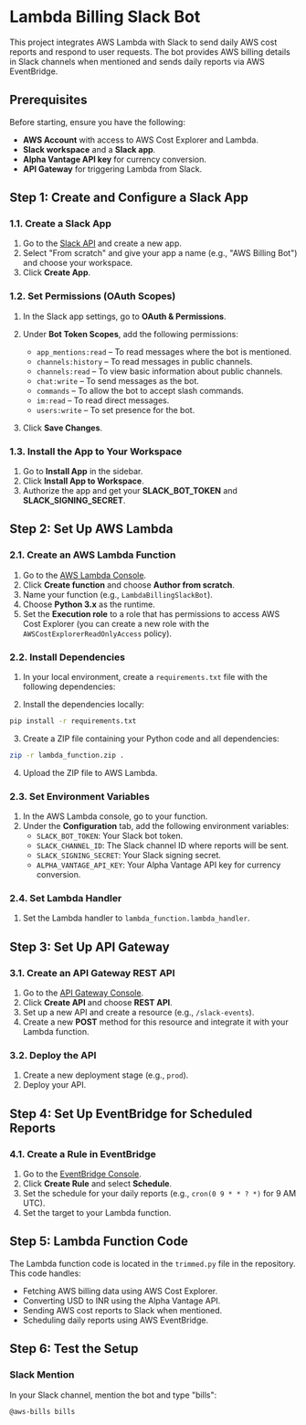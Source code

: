 # Lambda Billing Slack Bot

This project integrates AWS Lambda with Slack to send daily AWS cost reports and respond to user requests. The bot provides AWS billing details in Slack channels when mentioned and sends daily reports via AWS EventBridge.

## Prerequisites

Before starting, ensure you have the following:

- **AWS Account** with access to AWS Cost Explorer and Lambda.
- **Slack workspace** and a **Slack app**.
- **Alpha Vantage API key** for currency conversion.
- **API Gateway** for triggering Lambda from Slack.

## Step 1: Create and Configure a Slack App

### 1.1. Create a Slack App

1. Go to the [Slack API](https://api.slack.com/apps) and create a new app.
2. Select "From scratch" and give your app a name (e.g., "AWS Billing Bot") and choose your workspace.
3. Click **Create App**.

### 1.2. Set Permissions (OAuth Scopes)

1. In the Slack app settings, go to **OAuth & Permissions**.
2. Under **Bot Token Scopes**, add the following permissions:
   - `app_mentions:read` – To read messages where the bot is mentioned.
   - `channels:history` – To read messages in public channels.
   - `channels:read` – To view basic information about public channels.
   - `chat:write` – To send messages as the bot.
   - `commands` – To allow the bot to accept slash commands.
   - `im:read` – To read direct messages.
   - `users:write` – To set presence for the bot.
   
3. Click **Save Changes**.

### 1.3. Install the App to Your Workspace

1. Go to **Install App** in the sidebar.
2. Click **Install App to Workspace**.
3. Authorize the app and get your **SLACK_BOT_TOKEN** and **SLACK_SIGNING_SECRET**.

## Step 2: Set Up AWS Lambda

### 2.1. Create an AWS Lambda Function

1. Go to the [AWS Lambda Console](https://console.aws.amazon.com/lambda/).
2. Click **Create function** and choose **Author from scratch**.
3. Name your function (e.g., `LambdaBillingSlackBot`).
4. Choose **Python 3.x** as the runtime.
5. Set the **Execution role** to a role that has permissions to access AWS Cost Explorer (you can create a new role with the `AWSCostExplorerReadOnlyAccess` policy).

### 2.2. Install Dependencies

1. In your local environment, create a `requirements.txt` file with the following dependencies:

2. Install the dependencies locally:
```bash
pip install -r requirements.txt
```
3. Create a ZIP file containing your Python code and all dependencies:

```bash
zip -r lambda_function.zip .
```

4. Upload the ZIP file to AWS Lambda.


### 2.3. Set Environment Variables

1. In the AWS Lambda console, go to your function.
2. Under the **Configuration** tab, add the following environment variables:
   - `SLACK_BOT_TOKEN`: Your Slack bot token.
   - `SLACK_CHANNEL_ID`: The Slack channel ID where reports will be sent.
   - `SLACK_SIGNING_SECRET`: Your Slack signing secret.
   - `ALPHA_VANTAGE_API_KEY`: Your Alpha Vantage API key for currency conversion.

### 2.4. Set Lambda Handler

1. Set the Lambda handler to `lambda_function.lambda_handler`.

## Step 3: Set Up API Gateway

### 3.1. Create an API Gateway REST API

1. Go to the [API Gateway Console](https://console.aws.amazon.com/apigateway/).
2. Click **Create API** and choose **REST API**.
3. Set up a new API and create a resource (e.g., `/slack-events`).
4. Create a new **POST** method for this resource and integrate it with your Lambda function.

### 3.2. Deploy the API

1. Create a new deployment stage (e.g., `prod`).
2. Deploy your API.

## Step 4: Set Up EventBridge for Scheduled Reports

### 4.1. Create a Rule in EventBridge

1. Go to the [EventBridge Console](https://console.aws.amazon.com/events/).
2. Click **Create Rule** and select **Schedule**.
3. Set the schedule for your daily reports (e.g., `cron(0 9 * * ? *)` for 9 AM UTC).
4. Set the target to your Lambda function.

## Step 5: Lambda Function Code

The Lambda function code is located in the `trimmed.py` file in the repository. This code handles:

- Fetching AWS billing data using AWS Cost Explorer.
- Converting USD to INR using the Alpha Vantage API.
- Sending AWS cost reports to Slack when mentioned.
- Scheduling daily reports using AWS EventBridge.

## Step 6: Test the Setup

### Slack Mention

In your Slack channel, mention the bot and type "bills":

```text
@aws-bills bills